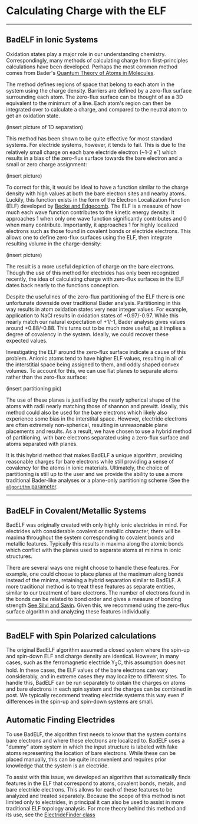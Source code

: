 # Calculating Charge with the ELF

--------------------------------------------------------------------------------

## BadELF in Ionic Systems

Oxidation states play a major role in our understanding chemistry. Correspondingly, many methods of calculating charge from first-principles calculations have been developed. Perhaps the most common method comes from Bader's [Quantum Theory of Atoms in Molecules](https://onlinelibrary.wiley.com/doi/book/10.1002/9783527610709).

The method defines regions of space that belong to each atom in the system using the charge density. Barriers are defined by a zero-flux surface surrounding each atom. The zero-flux surface can be thought of as a 3D equivalent to the minimum of a line. Each atom's region can then be integrated over to calculate a charge, and compared to the neutral atom to get an oxidation state.

(insert picture of 1D separation)

This method has been shown to be quite effective for most standard systems. For electride systems, however, it tends to fail. This is due to the relatively small charge on each bare electride electron (~1-2 e<sup>-</sup>) which results in a bias of the zero-flux surface towards the bare electron and a small or zero charge assignment:

(insert picture)

To correct for this, it would be ideal to have a function similar to the charge density with high values at both the bare electron sites and nearby atoms. Luckily, this function exists in the form of the Electron Localization Function (ELF) developed by [Becke and Edgecomb](https://doi.org/10.1063/1.458517). The ELF is a measure of how much each wave function contributes to the kinetic energy density. It approaches 1 when only one wave function significantly contributes and 0 when many contribute. Importantly, it approaches 1 for highly localized electrons such as those found in covalent bonds or electride electrons. This allows one to define zero-flux surfaces using the ELF, then integrate resulting volume in the charge-density:

(insert picture)

The result is a more useful depiction of charge on the bare electrons. Though the use of this method for electrides has only been recognized recently, the idea of calculating charge with zero-flux surfaces in the ELF dates back nearly to the functions conception.

Despite the usefullnes of the zero-flux partitioning of the ELF there is one unfortunate downside over traditional Bader analysis. Partitioning in this way results in atom oxidation states very near integer values. For example, application to NaCl results in oxidation states of +0.97/-0.97. While this nearly match our natural expectation of +1/-1, Bader analysis gives values around +0.88/-0.88. This turns out to be much more useful, as it implies a degree of covalency in the system. Ideally, we could recover these expected values.

Investigating the ELF around the zero-flux surface indicate a cause of this problem. Anionic atoms tend to have higher ELF values, resulting in all of the interstitial space being assigned to them, and oddly shaped convex volumes. To account for this, we can use flat planes to separate atoms rather than the zero-flux surface:

(insert partitioning pic)

The use of these planes is justified by the nearly spherical shape of the atoms with radii nearly matching those of shannon and prewitt. Ideally, this method could also be used for the bare electrons which likely also experience some bias in the interstital space. However, electride electrons are often extremely non-spherical, resulting in unreasonable plane placements and results. As a result, we have chosen to use a hybrid method of partitioning, with bare electrons separated using a zero-flux surface and atoms separated with planes.

It is this hybrid method that makes BadELF a unique algorithm, providing reasonable charges for bare electrons while still providing a sense of covalency for the atoms in ionic materials. Ultimately, the choice of partitioning is still up to the user and we provide the ability to use a more traditional Bader-like analyses or a plane-only partitioning scheme (See the [`algorithm` parameter](../toolkit/parameters).

--------------------------------------------------------------------------------

## BadELF in Covalent/Metallic Systems

BadELF was originally created with only highly ionic electrides in mind. For electrides with considerable covalent or metallic character, there will be maxima throughout the system corresponding to covalent bonds and metallic features. Typically this results in maxima along the atomic bonds which conflict with the planes used to separate atoms at minima in ionic structures.

There are several ways one might choose to handle these features. For example, one could choose to place planes at the maximum along bonds instead of the minima, retaining a hybrid separation similar to BadELF. A more traditional method is to treat these features as separate entities, similar to our treatment of bare electrons. The number of electrons found in the bonds can be related to bond order and gives a measure of bonding strength [See Silvi and Savin](https://www.nature.com/articles/371683a0). Given this, we recommend using the zero-flux surface algorithm and analyzing these features individually.

--------------------------------------------------------------------------------

## BadELF with Spin Polarized calculations

The original BadELF algorithm assumed a closed system where the spin-up and spin-down ELF and charge density are identical. However, in many cases, such as the ferromagnetic electride Y<sub>2</sub>C, this assumption does not hold. In these cases, the ELF values of the bare electrons can vary considerably, and in extreme cases they may localize to different sites. To handle this, BadELF can be run separately to obtain the charges on atoms and bare electrons in each spin system and the charges can be combined in post. We typically recommend treating electride systems this way even if differences in the spin-up and spin-down systems are small.

## Automatic Finding Electrides

To use BadELF, the algorithm first needs to know that the system contains bare electrons and where these electrons are localized to. BadELF uses a "dummy" atom system in which the input structure is labeled with fake atoms representing the location of bare electrons. While these can be placed manually, this can be quite inconvenient and requires prior knowledge that the system is an electride.

To assist with this issue, we developed an algorithm that automatically finds features in the ELF that correspond to atoms, covalent bonds, metals, and bare electride electrons. This allows for each of these features to be analyzed and treated separately. Because the scope of this method is not limited only to electrides, in principal it can also be used to assist in more traditional ELF topology analysis. For more theory behind this method and its use, see the [ElectrideFinder class](../finder/background)
